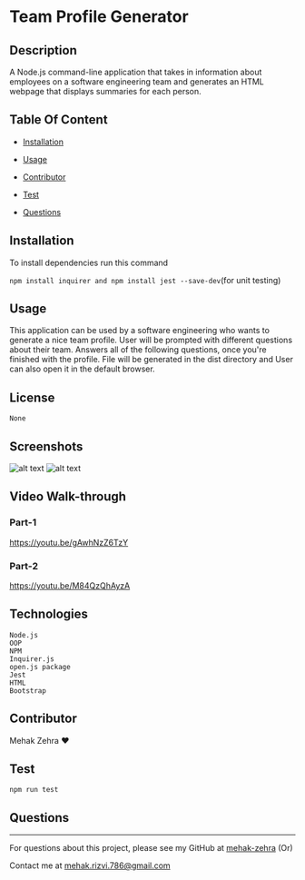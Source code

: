# Team Profile Generator
  ## Description  
  A Node.js command-line application that takes in information about employees on a software engineering team and generates an HTML webpage that displays summaries for each person.

  ## Table Of Content  
  * [Installation](#installation)
  * [Usage](#usage)
  
  * [Contributor](#contributor)
  * [Test](#test)
  * [Questions](#questions)

  ## Installation  
  To install dependencies run this command 

  ```npm install inquirer and npm install jest --save-dev```(for unit testing)

  ## Usage  
  This application can be used by a software engineering  who wants to generate a nice team profile. User will be prompted with different questions about their team. Answers all of the following questions, once you're finished with the profile. File will be generated in the dist directory and User can also open it in the default browser.

  ## License  
    None

## Screenshots

  ![alt text](assets/screenshot1.png)
  ![alt text](assets/screenshot2.png)
  
  ## Video Walk-through
  ### Part-1
  https://youtu.be/gAwhNzZ6TzY
  ### Part-2
  https://youtu.be/M84QzQhAyzA
  
  
  ## Technologies

    Node.js
    OOP
    NPM
    Inquirer.js
    open.js package
    Jest
    HTML
    Bootstrap

  ## Contributor  
  Mehak Zehra ♥ 

  ## Test  
  ```npm run test```
  ## Questions  
  - - -
  For questions about this project, please see my GitHub at [mehak-zehra](https://github.com/mehak-zehra)  (Or) 

  Contact me at mehak.rizvi.786@gmail.com